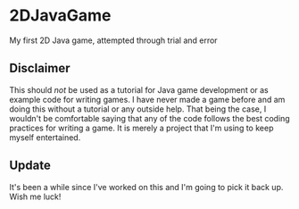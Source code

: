 2DJavaGame
==========

My first 2D Java game, attempted through trial and error

Disclaimer
-----------
This should *not* be used as a tutorial for Java game development or as example code for writing games.  I have never made a game before and am doing this without a tutorial or any outside help.  That being the case, I wouldn't be comfortable saying that any of the code follows the best coding practices for writing a game. It is merely a project that I'm using to keep myself entertained.

Update
-------
It's been a while since I've worked on this and I'm going to pick it back up.  Wish me luck!
